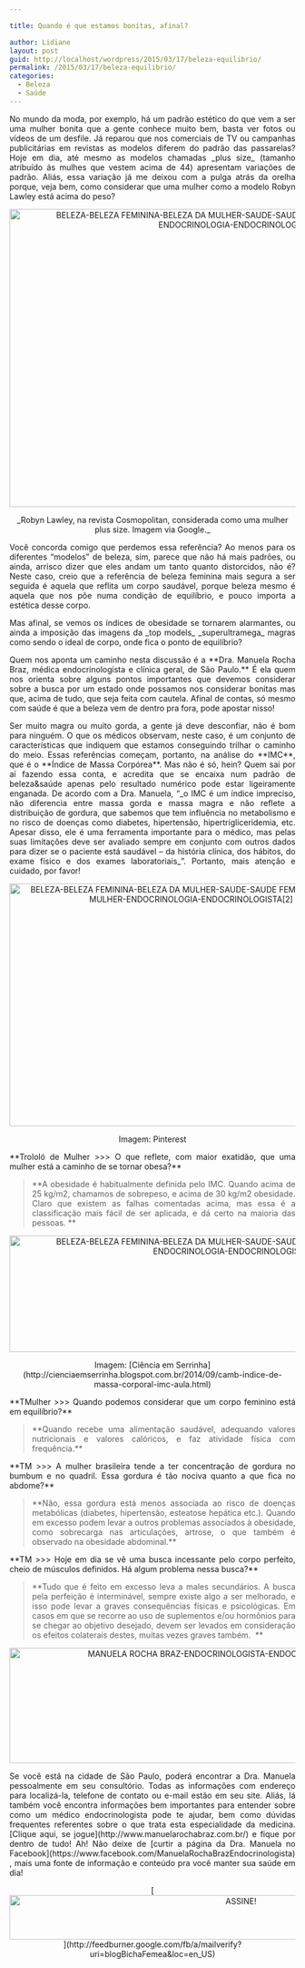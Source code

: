 ```yaml
---

title: Quando é que estamos bonitas, afinal?

author: Lidiane
layout: post
guid: http://localhost/wordpress/2015/03/17/beleza-equilibrio/
permalink: /2015/03/17/beleza-equilibrio/
categories:
  - Beleza
  - Saúde
---
```

<p align="justify">
  No mundo da moda, por exemplo, há um padrão estético do que vem a ser uma mulher bonita que a gente conhece muito bem, basta ver fotos ou vídeos de um desfile. Já reparou que nos comerciais de TV ou campanhas publicitárias em revistas as modelos diferem do padrão das passarelas? Hoje em dia, até mesmo as modelos chamadas _plus size_ (tamanho atribuído ás mulhes que vestem acima de 44) apresentam variações de padrão. Aliás, essa variação já me deixou com a pulga atrás da orelha porque, veja bem, como considerar que uma mulher como a modelo Robyn Lawley está acima do peso?
</p>

<p align="center">
  <a href="http://www.trololodemulher.com.br/blog/wp-content/uploads/2015/03/BELEZA-BELEZA-FEMININA-BELEZA-DA-MULHER-SAUDE-SAUDE-FEMININA-SAUDE-DA-MULHER-ENDOCRINOLOGIA-ENDOCRINOLOGISTA.jpg"><img class="alignnone size-full wp-image-10842" src="http://www.trololodemulher.com.br/blog/wp-content/uploads/2015/03/BELEZA-BELEZA-FEMININA-BELEZA-DA-MULHER-SAUDE-SAUDE-FEMININA-SAUDE-DA-MULHER-ENDOCRINOLOGIA-ENDOCRINOLOGISTA.jpg" alt="BELEZA-BELEZA FEMININA-BELEZA DA MULHER-SAUDE-SAUDE FEMININA-SAUDE DA MULHER-ENDOCRINOLOGIA-ENDOCRINOLOGISTA" width="800" height="524" /></a>
</p>

<p align="center">
  _Robyn Lawley, na revista Cosmopolitan, considerada como uma mulher plus size. Imagem via Google._
</p>

<p align="justify">
  Você concorda comigo que perdemos essa referência? Ao menos para os diferentes “modelos” de beleza, sim, parece que não há mais padrões, ou ainda, arrisco dizer que eles andam um tanto quanto distorcidos, não é? Neste caso, creio que a referência de beleza feminina mais segura a ser seguida é aquela que reflita um corpo saudável, porque beleza mesmo é aquela que nos põe numa condição de equilíbrio, e pouco importa a estética desse corpo.
</p>

<p align="justify">
  Mas afinal, se vemos os índices de obesidade se tornarem alarmantes, ou ainda a imposição das imagens da _top models_ _superultramega_ magras como sendo o ideal de corpo, onde fica o ponto de equilíbrio?
</p>

<p align="justify">
  Quem nos aponta um caminho nesta discussão é a **Dra. Manuela Rocha Braz, médica endocrinologista e clínica geral, de São Paulo.** É ela quem nos orienta sobre alguns pontos importantes que devemos considerar sobre a busca por um estado onde possamos nos considerar bonitas mas que, acima de tudo, que seja feita com cautela. Afinal de contas, só mesmo com saúde é que a beleza vem de dentro pra fora, pode apostar nisso!
</p>

<p align="justify">
  Ser muito magra ou muito gorda, a gente já deve desconfiar, não é bom para ninguém. O que os médicos observam, neste caso, é um conjunto de características que indiquem que estamos conseguindo trilhar o caminho do meio. Essas referências começam, portanto, na análise do **IMC**, que é o **Índice de Massa Corpórea**. Mas não é só, hein? Quem sai por aí fazendo essa conta, e acredita que se encaixa num padrão de beleza&saúde apenas pelo resultado numérico pode estar ligeiramente enganada. De acordo com a Dra. Manuela, “_o IMC é um índice impreciso, não diferencia entre massa gorda e massa magra e não reflete a distribuição de gordura, que sabemos que tem influência no metabolismo e no risco de doenças como diabetes, hipertensão, hipertrigliceridemia, etc. Apesar disso, ele é uma ferramenta importante para o médico, mas pelas suas limitações deve ser avaliado sempre em conjunto com outros dados para dizer se o paciente está saudável &#8211; da história clínica, dos hábitos, do exame físico e dos exames laboratoriais_”. Portanto, mais atenção e cuidado, por favor!
</p>

<p align="center">
  <a href="http://www.trololodemulher.com.br/blog/wp-content/uploads/2015/03/BELEZA-BELEZA-FEMININA-BELEZA-DA-MULHER-SAUDE-SAUDE-FEMININA-SAUDE-DA-MULHER-ENDOCRINOLOGIA-ENDOCRINOLOGISTA2.jpg"><img class="alignnone size-full wp-image-10843" src="http://www.trololodemulher.com.br/blog/wp-content/uploads/2015/03/BELEZA-BELEZA-FEMININA-BELEZA-DA-MULHER-SAUDE-SAUDE-FEMININA-SAUDE-DA-MULHER-ENDOCRINOLOGIA-ENDOCRINOLOGISTA2.jpg" alt="BELEZA-BELEZA FEMININA-BELEZA DA MULHER-SAUDE-SAUDE FEMININA-SAUDE DA MULHER-ENDOCRINOLOGIA-ENDOCRINOLOGISTA[2]" width="640" height="427" /></a>
</p>

<p align="center">
  Imagem: Pinterest
</p>

<p align="justify">
  **Trololó de Mulher >>> O que reflete, com maior exatidão, que uma mulher está a caminho de se tornar obesa?**
</p>

> <p align="justify">
>   **A obesidade é habitualmente definida pelo IMC. Quando acima de 25 kg/m2, chamamos de sobrepeso, e acima de 30 kg/m2 obesidade. Claro que existem as falhas comentadas acima, mas essa é a classificação mais fácil de ser aplicada, e dá certo na maioria das pessoas. **
> </p>

<p align="center">
  <a href="http://www.trololodemulher.com.br/blog/wp-content/uploads/2015/03/BELEZA-BELEZA-FEMININA-BELEZA-DA-MULHER-SAUDE-SAUDE-FEMININA-SAUDE-DA-MULHER-ENDOCRINOLOGIA-ENDOCRINOLOGISTA3.jpg"><img class="alignnone size-full wp-image-10846" src="http://www.trololodemulher.com.br/blog/wp-content/uploads/2015/03/BELEZA-BELEZA-FEMININA-BELEZA-DA-MULHER-SAUDE-SAUDE-FEMININA-SAUDE-DA-MULHER-ENDOCRINOLOGIA-ENDOCRINOLOGISTA3.jpg" alt="BELEZA-BELEZA FEMININA-BELEZA DA MULHER-SAUDE-SAUDE FEMININA-SAUDE DA MULHER-ENDOCRINOLOGIA-ENDOCRINOLOGISTA[3]" width="800" height="205" /></a>
</p>

<p align="center">
  Imagem: [Ciência em Serrinha](http://cienciaemserrinha.blogspot.com.br/2014/09/camb-indice-de-massa-corporal-imc-aula.html) 
</p>

<p align="justify">
  **TMulher >>> Quando podemos considerar que um corpo feminino está em equilíbrio?**
</p>

> <p align="justify">
>   **Quando recebe uma alimentação saudável, adequando valores nutricionais e valores calóricos, e faz atividade física com frequência.**
> </p>

<p align="justify">
  **TM >>> A mulher brasileira tende a ter concentração de gordura no bumbum e no quadril. Essa gordura é tão nociva quanto a que fica no abdome?**
</p>

> <p align="justify">
>   **Não, essa gordura está menos associada ao risco de doenças metabólicas (diabetes, hipertensão, esteatose hepática etc.). Quando em excesso podem levar a outros problemas associados à obesidade, como sobrecarga nas articulações, artrose, o que também é observado na obesidade abdominal.**
> </p>

<p align="justify">
  **TM >>> Hoje em dia se vê uma busca incessante pelo corpo perfeito, cheio de músculos definidos. Há algum problema nessa busca?**
</p>

> <p align="justify">
>   **Tudo que é feito em excesso leva a males secundários. A busca pela perfeição é interminável, sempre existe algo a ser melhorado, e isso pode levar a graves consequências físicas e psicológicas. Em casos em que se recorre ao uso de suplementos e/ou hormônios para se chegar ao objetivo desejado, devem ser levados em consideração os efeitos colaterais destes, muitas vezes graves também.  **
> </p>
> 
> <p align="justify">
>   </blockquote> 
>   
>   <p align="center">
>     <a href="http://www.trololodemulher.com.br/blog/wp-content/uploads/2015/03/MANUELA-ROCHA-BRAZ-ENDOCRINOLOGISTA-ENDOCRIONOLOGIA-SAO-PAULO.png"><img class="alignnone size-full wp-image-10845" src="http://www.trololodemulher.com.br/blog/wp-content/uploads/2015/03/MANUELA-ROCHA-BRAZ-ENDOCRINOLOGISTA-ENDOCRIONOLOGIA-SAO-PAULO.png" alt="MANUELA ROCHA BRAZ-ENDOCRINOLOGISTA-ENDOCRIONOLOGIA-SAO PAULO" width="800" height="203" /></a>
>   </p>
>   
>   <p align="justify">
>     Se você está na cidade de São Paulo, poderá encontrar a Dra. Manuela pessoalmente em seu consultório. Todas as informações com endereço para localizá-la, telefone de contato ou e-mail estão em seu site. Aliás, lá também você encontra informações bem importantes para entender sobre como um médico endocrinologista pode te ajudar, bem como dúvidas frequentes referentes sobre o que trata esta especialidade da medicina. [Clique aqui, se jogue](http://www.manuelarochabraz.com.br/)  e fique por dentro de tudo! Ah! Não deixe de [curtir a página da Dra. Manuela no Facebook](https://www.facebook.com/ManuelaRochaBrazEndocrinologista) , mais uma fonte de informação e conteúdo pra você manter sua saúde em dia!
>   </p>
>   
>   <p align="center">
>     [<img class="alignnone size-full wp-image-10439" src="http://www.trololodemulher.com.br/blog/wp-content/uploads/2014/09/ASSINE.png" alt="ASSINE!" width="800" height="78" />](http://feedburner.google.com/fb/a/mailverify?uri=blogBichaFemea&loc=en_US) 
>   </p>
>   
>   <p align="justify">
>